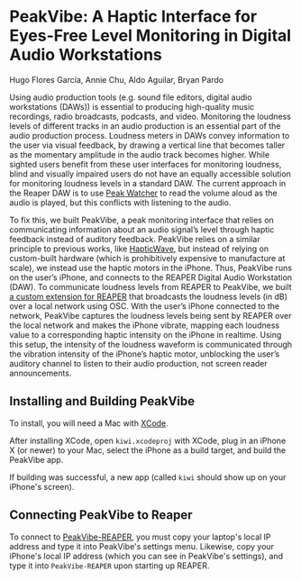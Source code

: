 # PeakVibe: A Haptic Interface for Eyes-Free Level Monitoring in Digital Audio Workstations
Hugo Flores García, Annie Chu, Aldo Aguilar, Bryan Pardo

Using audio production tools (e.g. sound file editors, digital audio workstations (DAWs)) 
is essential to producing high-quality music recordings, radio broadcasts, podcasts, and
video. Monitoring the loudness levels of different tracks in an audio production is an 
essential part of the audio production process.  Loudness meters in DAWs convey information 
to the user via visual feedback, by drawing a vertical line that becomes taller as the 
momentary amplitude in the audio track becomes higher.  While sighted users benefit from 
these user interfaces for monitoring loudness, blind and visually impaired users do not 
have an equally accessible solution for monitoring loudness levels in a standard DAW. 
The current approach in the Reaper DAW is to use 
[Peak Watcher](https://reaperaccessibility.com/wiki/Monitoring_levels_when_you_can%27t_see_the_meters)
to read the volume aloud as the audio is played, but this conflicts with listening to the audio.

To fix this, we built PeakVibe, a peak monitoring interface that relies on communicating information 
about an audio signal’s level through haptic feedback instead of auditory feedback. 
PeakVibe relies on a similar principle to previous works, like [HapticWave](https://dl.acm.org/doi/10.1145/2858036.2858304), 
but instead of relying on custom-built hardware (which is prohibitively expensive to manufacture at scale), 
we instead use the haptic motors in the iPhone. Thus, PeakVibe runs on the user’s iPhone, and 
connects to the REAPER Digital  Audio Workstation (DAW). To communicate loudness levels from REAPER to PeakVibe, we built 
[a custom extension for REAPER](https://github.com/interactiveaudiolab/peakvibe-reaper) that broadcasts the 
loudness levels (in dB) over a local  network using OSC. With the user’s iPhone connected to the network, 
PeakVibe captures  the loudness levels being sent by REAPER over the local network and makes the iPhone 
vibrate, mapping each loudness value to a corresponding haptic intensity on the iPhone 
in realtime. Using this setup, the intensity of the loudness waveform is communicated through 
the vibration intensity of the iPhone’s haptic motor, unblocking the user’s auditory channel 
to listen to their audio production, not screen reader announcements.  

## Installing and Building PeakVibe

To install, you will need a Mac with [XCode](https://developer.apple.com/xcode/). 

After installing XCode, open `kiwi.xcodeproj` with XCode, plug in an iPhone X (or newer) to your Mac, select the iPhone as a build target, and build the PeakVibe app. 

If building was successful, a new app (called `kiwi` should show up on your iPhone's screen). 

## Connecting PeakVibe to Reaper

To connect to [PeakVibe-REAPER](https://github.com/interactiveaudiolab/peakvibe-reaper/blob/main/README.md), you must copy your laptop's local IP address and type it into 
PeakVibe's settings menu. Likewise, copy your iPhone's local IP address (which you can see in PeakVibe's settings), and type it into `PeakVibe-REAPER` upon starting up REAPER. 
